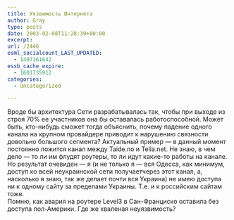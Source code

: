 ```yaml
---
title: Уязвимость Интернета
author: Gray
type: posts
date: 2003-02-08T11:28:39+00:00
excerpt:
url: /2446
esml_socialcount_LAST_UPDATED:
  - 1497161642
essb_cache_expire:
  - 1601735912
categories:
  - Uncategorized

---
```








Вроде бы архитектура Сети разрабатывалась так, чтобы при выходе из строя 70% ее участников она бы оставалась работоспособной. Может быть, кто-нибудь сможет тогда объяснить, почему падение одного канала на крупном провайдере приводит к нарушению связности довольно большого сегмента? Актуальный пример &#8212; в данный момент постоянно ложится канал между Taide.no и Telia.net. Не знаю, в чем дело &#8212; то ли им флудят роутеры, то ли идут какие-то работы на канале. Но результат очевиден &#8212; я (и не только я &#8212; вся Одесса, как минимум, доступ ко всей неукраинской сети получаетчерез этот канал, а, насколько я знаю, так же делает почти вся Украина) не имею доступа ни к одному сайту за пределами Украины. Т.е. и к российским сайтам тоже.  
Помню, как авария на роутере Level3 в Сан-Франциско оставила без доступа пол-Америки. Где же хваленая неуязвимость?